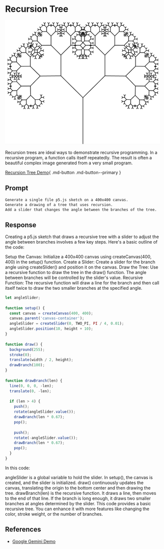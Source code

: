 # Recursion Tree

![Recursion Tree Icon](icon.png)

Recursion trees are ideal ways to demonstrate recursive programming.
In a recursive program, a function calls itself repeatedly.
The result is often a beautiful complex image generated from
a very small program.

[Recursion Tree Demo](./recursion-tree.html){ .md-button .md-button--primary }

## Prompt

```linenums="0"
Generate a single file p5.js sketch on a 400x400 canvas.
Generate a drawing of a tree that uses recursion.
Add a slider that changes the angle between the branches of the tree.
```

## Response

Creating a p5.js sketch that draws a recursive tree with a slider to adjust the angle between branches involves a few key steps. Here's a basic outline of the code:

Setup the Canvas: Initialize a 400x400 canvas using createCanvas(400, 400) in the setup() function.
Create a Slider: Create a slider for the branch angle using createSlider() and position it on the canvas.
Draw the Tree: Use a recursive function to draw the tree in the draw() function. The angle between branches will be controlled by the slider's value.
Recursive Function: The recursive function will draw a line for the branch and then call itself twice to draw the two smaller branches at the specified angle.


```js
let angleSlider;

function setup() {
  const canvas = createCanvas(400, 400);
  canvas.parent('canvas-container');
  angleSlider = createSlider(0, TWO_PI, PI / 4, 0.01);
  angleSlider.position(10, height + 10);
}

function draw() {
  background(255);
  stroke(0);
  translate(width / 2, height);
  drawBranch(100);
}

function drawBranch(len) {
  line(0, 0, 0, -len);
  translate(0, -len);

  if (len > 4) {
    push();
    rotate(angleSlider.value());
    drawBranch(len * 0.67);
    pop();

    push();
    rotate(-angleSlider.value());
    drawBranch(len * 0.67);
    pop();
  }
}
```

In this code:

angleSlider is a global variable to hold the slider.
In setup(), the canvas is created, and the slider is initialized.
draw() continuously updates the canvas, translating the origin to the bottom center and then drawing the tree.
drawBranch(len) is the recursive function. It draws a line, then moves to the end of that line. If the branch is long enough, it draws two smaller branches at angles determined by the slider.
This code provides a basic recursive tree. You can enhance it with more features like changing the color, stroke weight, or the number of branches.

## References

* [Google Gemini Demo](https://www.youtube.com/watch?v=NHLnjWTEZps)